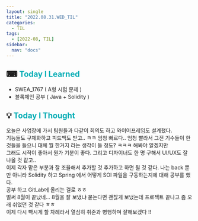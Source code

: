 ```yaml
---
layout: single
title: "2022.08.31.WED_TIL"
categories:
  - TIL
tags:
  - [2022-08, TIL]
sidebar:
  nav: "docs"
---
```


## ⌨ <a style="color:#00adb5">Today I Learned</a>

- SWEA_1767 ( A형 시험 문제 )
- 블록체인 공부 ( Java + Solidity )

## 💡 <a style="color:#00adb5">Today I Thought</a>

오늘은 사업장에 가서 팀원들과 다같이 회의도 하고 와이어프레임도 설계했다.<br>
기능들도 구체화하고 피드백도 받고.. ㅋㅋ 엄청 빠르다.. 엄청 빨라서 그전 기수들이 한 것들을 들으니 대체 뭘 한거지 라는 생각이 들 정도? ㅋㅋㅋ 해봐야 알겠지만<br>
그래도 시작이 좋아서 뭔가 기분이 좋다. 그리고 디자이너도 한 명 구해서 UI/UX도 잘 나올 것 같고..<br>
이제 각자 맡은 부분과 잘 조율해서 추가할 것 추가하고 하면 될 것 같다. 나는 back 뿐만 아니라 Solidity 하고 Spring 에서 어떻게 SOl 파일을 구동하는지에 대해 공부를 했다.<br>
공부 하고 GitLab에 올리는 걸로 ㅎㅎ<br>
벌써 8월이 끝났네... 8월을 잘 보냈냐 묻는다면 괜찮게 보냈는데 프로젝트 끝나고 좀 오래 쉬었던 것 같다 ㅎㅎ <br>
이제 다시 빡시게 할 차례라서 열심히 취준과 병행하며 잘해보겠다 !!
